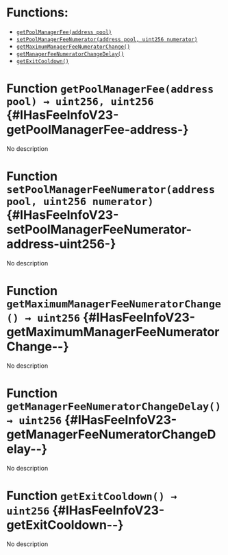 

# Functions:
- [`getPoolManagerFee(address pool)`](#IHasFeeInfoV23-getPoolManagerFee-address-)
- [`setPoolManagerFeeNumerator(address pool, uint256 numerator)`](#IHasFeeInfoV23-setPoolManagerFeeNumerator-address-uint256-)
- [`getMaximumManagerFeeNumeratorChange()`](#IHasFeeInfoV23-getMaximumManagerFeeNumeratorChange--)
- [`getManagerFeeNumeratorChangeDelay()`](#IHasFeeInfoV23-getManagerFeeNumeratorChangeDelay--)
- [`getExitCooldown()`](#IHasFeeInfoV23-getExitCooldown--)



# Function `getPoolManagerFee(address pool) → uint256, uint256` {#IHasFeeInfoV23-getPoolManagerFee-address-}
No description




# Function `setPoolManagerFeeNumerator(address pool, uint256 numerator)` {#IHasFeeInfoV23-setPoolManagerFeeNumerator-address-uint256-}
No description




# Function `getMaximumManagerFeeNumeratorChange() → uint256` {#IHasFeeInfoV23-getMaximumManagerFeeNumeratorChange--}
No description




# Function `getManagerFeeNumeratorChangeDelay() → uint256` {#IHasFeeInfoV23-getManagerFeeNumeratorChangeDelay--}
No description




# Function `getExitCooldown() → uint256` {#IHasFeeInfoV23-getExitCooldown--}
No description




